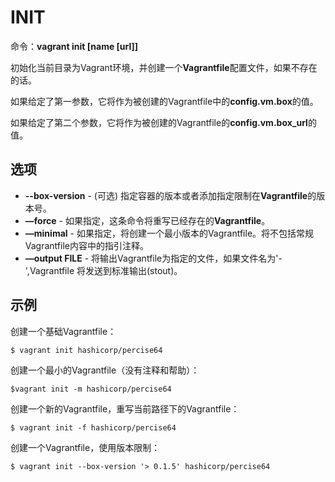# INIT

命令：**vagrant init [name [url]]**

初始化当前目录为Vagrant环境，并创建一个**Vagrantfile**配置文件，如果不存在的话。

如果给定了第一参数，它将作为被创建的Vagrantfile中的**config.vm.box**的值。

如果给定了第二个参数，它将作为被创建的Vagrantfile的**config.vm.box_url**的值。

## 选项

- **--box-version** - (可选) 指定容器的版本或者添加指定限制在**Vagrantfile**的版本号。
- **—force** - 如果指定，这条命令将重写已经存在的**Vagrantfile**。
- **—minimal** - 如果指定，将创建一个最小版本的Vagrantfile。将不包括常规Vagrantfile内容中的指引注释。
- **—output FILE** - 将输出Vagrantfile为指定的文件，如果文件名为'-',Vagrantfile 将发送到标准输出(stout)。

## 示例

创建一个基础Vagrantfile：

``` shell
$ vagrant init hashicorp/percise64
```

创建一个最小的Vagrantfile（没有注释和帮助）：

``` shell
$vagrant init -m hashicorp/percise64
```

创建一个新的Vagrantfile，重写当前路径下的Vagrantfile：

``` shell
$ vagrant init -f hashicorp/percise64
```

创建一个Vagrantfile，使用版本限制：

``` shell
$ vagrant init --box-version '> 0.1.5' hashicorp/percise64
```

